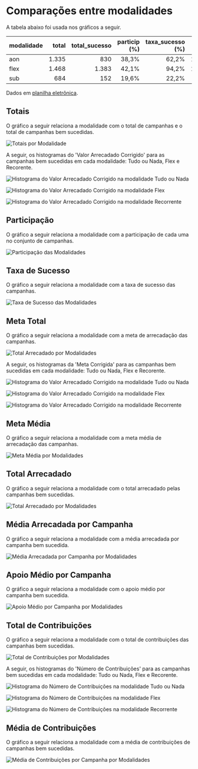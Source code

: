 # Comparações entre modalidades

A tabela abaixo foi usada nos gráficos a seguir.

| modalidade   |   total |   total_sucesso |   particip (%) |   taxa_sucesso (%) |     meta (R$) |   meta_avg (R$) |   meta_std (R$) |   meta_min (R$) |   meta_max (R$) |   arrecadado_sucesso (R$) |   arrecadado_avg (R$) |   arrecadado_std (R$) |   arrecadado_min (R$) |   arrecadado_max (R$) |   apoio_medio (R$) |   apoio_std (R$) |   apoio_min (R$) |   apoio_max (R$) |   contribuicoes |   contribuicoes_med |   contribuicoes_std |   contribuicoes_min |   contribuicoes_max |
|:-------------|--------:|----------------:|---------------:|-------------------:|--------------:|----------------:|----------------:|----------------:|----------------:|--------------------------:|----------------------:|----------------------:|----------------------:|----------------------:|-------------------:|-----------------:|-----------------:|-----------------:|----------------:|--------------------:|--------------------:|--------------------:|--------------------:|
| aon          |   1.335 |             830 |          38,3% |              62,2% | 13.973.042,60 |       16.834,99 |       17.015,70 |           31,90 |      189.313,70 |             24.063.279,83 |             28.991,90 |             44.961,94 |                 41,82 |            679.297,66 |              91,86 |            49,09 |            13,94 |           792,04 |         263.553 |               317,5 |               423,0 |                 1,0 |             6.494,0 |
| flex         |   1.468 |           1.383 |          42,1% |              94,2% | 15.599.716,70 |       11.279,62 |       16.430,31 |           12,04 |      198.811,94 |             18.362.131,94 |             13.277,03 |             33.934,83 |                 10,77 |            708.972,78 |              77,41 |            39,51 |            10,77 |           461,52 |         203.646 |               147,2 |               327,7 |                 1,0 |             7.954,0 |
| sub          |     684 |             152 |          19,6% |              22,2% |    165.199,06 |        1.086,84 |        2.084,50 |            0,00 |       21.176,92 |                 43.186,96 |                284,12 |                650,58 |                  1,09 |              5.087,08 |              21,28 |            15,02 |             1,01 |            84,08 |           2.208 |                14,5 |                31,9 |                 1,0 |               208,0 |

Dados em [planilha eletrônica](./dados/panorama.xlsx).


## Totais

O gráfico a seguir relaciona a modalidade com o total de campanhas e o total de campanhas bem sucedidas.

![Totais por Modalidade](./img/panorama-totais.png)

A seguir, os histogramas do 'Valor Arrecadado Corrigido' para as campanhas bem sucedidas em cada modalidade:
Tudo ou Nada, Flex e Recorente.

![Histograma do Valor Arrecadado Corrigido na modalidade Tudo ou Nada](./img/panorama-hist-totais-aon.png)

![Histograma do Valor Arrecadado Corrigido na modalidade Flex](./img/panorama-hist-totais-flex.png)

![Histograma do Valor Arrecadado Corrigido na modalidade Recorrente](./img/panorama-hist-totais-sub.png)


## Participação

O gráfico a seguir relaciona a modalidade com a participação de cada uma no conjunto de campanhas.

![Participação das Modalidades](./img/panorama-participacao.png)


## Taxa de Sucesso

O gráfico a seguir relaciona a modalidade com a taxa de sucesso das campanhas.

![Taxa de Sucesso das Modalidades](./img/panorama-taxa-sucesso.png)


## Meta Total

O gráfico a seguir relaciona a modalidade com a meta de arrecadação das campanhas.

![Total Arrecadado por Modalidades](./img/panorama-meta.png)

A seguir, os histogramas da 'Meta Corrigida' para as campanhas bem sucedidas em cada modalidade:
Tudo ou Nada, Flex e Recorente.

![Histograma do Valor Arrecadado Corrigido na modalidade Tudo ou Nada](./img/panorama-hist-meta-aon.png)

![Histograma do Valor Arrecadado Corrigido na modalidade Flex](./img/panorama-hist-meta-flex.png)

![Histograma do Valor Arrecadado Corrigido na modalidade Recorrente](./img/panorama-hist-meta-sub.png)


## Meta Média

O gráfico a seguir relaciona a modalidade com a meta média de arrecadação das campanhas.

![Meta Média por Modalidades](./img/panorama-meta-med.png)


## Total Arrecadado

O gráfico a seguir relaciona a modalidade com o total arrecadado pelas campanhas bem sucedidas.

![Total Arrecadado por Modalidades](./img/panorama-total-arrecadado.png)


## Média Arrecadada por Campanha

O gráfico a seguir relaciona a modalidade com a média arrecadada por campanha bem sucedida.

![Média Arrecadada por Campanha por Modalidades](./img/panorama-media-arrecadada.png)


## Apoio Médio por Campanha

O gráfico a seguir relaciona a modalidade com o apoio médio por campanha bem sucedida.

![Apoio Médio por Campanha por Modalidades](./img/panorama-apoio-medio.png)


## Total de Contribuições

O gráfico a seguir relaciona a modalidade com o total de contribuições das campanhas bem sucedidas.

![Total de Contribuições por Modalidades](./img/panorama-total-contribuicoes.png)

A seguir, os histogramas do 'Número de Contribuições' para as campanhas bem sucedidas em cada modalidade:
Tudo ou Nada, Flex e Recorente.

![Histograma do Número de Contribuições na modalidade Tudo ou Nada](./img/panorama-hist-contribuicoes-aon.png)

![Histograma do Número de Contribuições na modalidade Flex](./img/panorama-hist-contribuicoes-flex.png)

![Histograma do Número de Contribuições na modalidade Recorrente](./img/panorama-hist-contribuicoes-sub.png)


## Média de Contribuições

O gráfico a seguir relaciona a modalidade com a média de contribuições de campanhas bem sucedidas.

![Média de Contribuições por Campanha por Modalidades](./img/panorama-media-contribuicoes.png)



